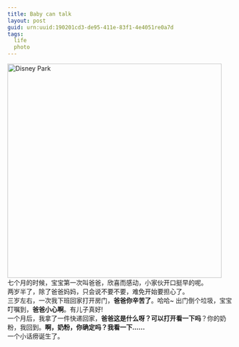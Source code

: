 ```yaml
---
title: Baby can talk
layout: post
guid: urn:uuid:190201cd3-de95-411e-83f1-4e4051re0a7d
tags:
  life 
  photo
---
```

<img src="https://photo.hijoe.tk/img/josh/11.jpg"  alt="Disney Park" width="480"/><br />
七个月的时候，宝宝第一次叫爸爸，欣喜而感动，小家伙开口挺早的呢。<br />
两岁半了，除了爸爸妈妈，只会说不要不要，难免开始要担心了。<br />
三岁左右，一次我下班回家打开房门，**爸爸你辛苦了**。哈哈~ 出门倒个垃圾，宝宝叮嘱到，**爸爸小心啊**。有儿子真好!<br />
一个月后，我拿了一件快递回家，**爸爸这是什么呀？可以打开看一下吗**？你的奶粉，我回到。**啊，奶粉，你确定吗？我看一下……**<br />
一个小话痨诞生了。
